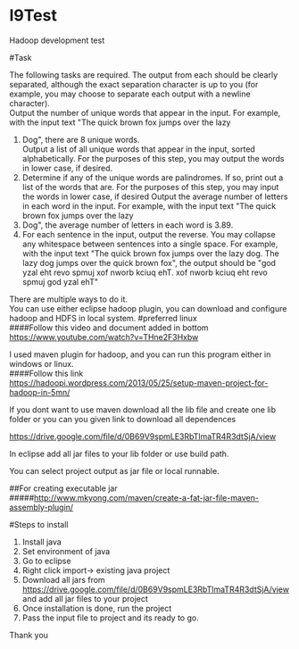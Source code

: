 # I9Test
Hadoop development test 

#Task 

The following tasks are required. The output from each should be clearly separated, although the exact separation character is up to you (for example, you may choose to separate each output with a newline character).<br>
Output the number of unique words that appear in the input. For example, with the input text "The quick brown fox jumps over the lazy<br>
1. Dog", there are 8 unique words.<br>
Output a list of all unique words that appear in the input, sorted alphabetically. For the purposes of this step, you may output the words in lower case, if desired.<br>
3. Determine if any of the unique words are palindromes. If so, print out a list of the words that are. For the purposes of this step, you may input the words in lower case, if desired Output the average number of letters in each word in the input. For example, with the input text "The quick brown fox jumps over the lazy<br>
4. Dog", the average number of letters in each word is 3.89.<br>
5. For each sentence in the input, output the reverse. You may collapse any whitespace between sentences into a single space. For example, with the input text "The quick brown fox jumps over the lazy dog. The lazy dog jumps over the quick brown fox", the output should be "god yzal eht revo spmuj xof nworb kciuq ehT. xof nworb kciuq eht revo spmuj god yzal ehT"<br>

There are multiple ways to do it. <br>
You can use either eclipse hadoop plugin, you can download and configure hadoop and HDFS in local system. #preferred linux <br> 
####Follow this video and document added in bottom <br> 
https://www.youtube.com/watch?v=THne2F3Hxbw <br>


I used maven plugin for hadoop, and you can run this program either in windows or linux.  <br>
####Follow this link<br>
https://hadoopi.wordpress.com/2013/05/25/setup-maven-project-for-hadoop-in-5mn/<br>

If you dont want to use maven download all the lib file and create one lib folder or you can you given link to download all dependences<br> 

https://drive.google.com/file/d/0B69V9spmLE3RbTlmaTR4R3dtSjA/view <br>

In eclipse add all jar files to your lib folder or use build path.<br> 

You can select project output as jar file or local runnable. <br> 

##For creating executable jar <br>
#####http://www.mkyong.com/maven/create-a-fat-jar-file-maven-assembly-plugin/ <br>

#Steps to install 
1. Install java <br>
2. Set environment of java <br>
3. Go to eclipse <br>
4. Right click import-> existing java project <br>
5. Download all jars from https://drive.google.com/file/d/0B69V9spmLE3RbTlmaTR4R3dtSjA/view and add all jar files to your project <br>
6. Once installation is done, run the project <br>
7. Pass the input file to project and its ready to go. <br> 

Thank you 





